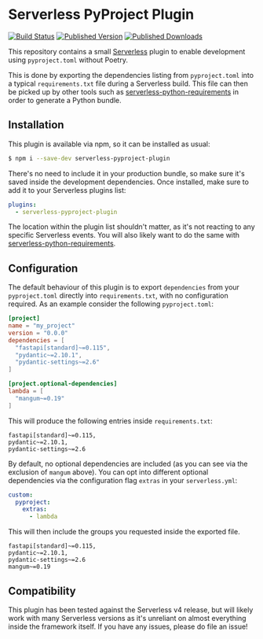 # Serverless PyProject Plugin

[![Build Status](https://img.shields.io/github/actions/workflow/status/whitfin/serverless-pyproject-plugin/ci.yml?branch=main)](https://github.com/whitfin/serverless-pyproject-plugin/actions) [![Published Version](https://img.shields.io/npm/v/serverless-pyproject-plugin.svg)](https://npmjs.com/package/serverless-pyproject-plugin) [![Published Downloads](https://img.shields.io/npm/dt/serverless-pyproject-plugin)](https://npmjs.com/package/serverless-pyproject-plugin)

This repository contains a small [Serverless](https://serverless.com) plugin
to enable development using `pyproject.toml` without Poetry.

This is done by exporting the dependencies listing from `pyproject.toml` into
a typical `requirements.txt` file during a Serverless build. This file can then
be picked up by other tools such as [serverless-python-requirements](https://github.com/serverless/serverless-python-requirements)
in order to generate a Python bundle.

## Installation

This plugin is available via npm, so it can be installed as usual:

```bash
$ npm i --save-dev serverless-pyproject-plugin
```

There's no need to include it in your production bundle, so make sure it's saved
inside the development dependencies. Once installed, make sure to add it to your
Serverless plugins list:

```yaml
plugins:
  - serverless-pyproject-plugin
```

The location within the plugin list shouldn't matter, as it's not reacting to
any specific Serverless events. You will also likely want to do the same with
[serverless-python-requirements](https://github.com/serverless/serverless-python-requirements).

## Configuration

The default behaviour of this plugin is to export `dependencies` from your
`pyproject.toml` directly into `requirements.txt`, with no configuration
required. As an example consider the following `pyproject.toml`:

```toml
[project]
name = "my_project"
version = "0.0.0"
dependencies = [
  "fastapi[standard]~=0.115",
  "pydantic~=2.10.1",
  "pydantic-settings~=2.6"
]

[project.optional-dependencies]
lambda = [
  "mangum~=0.19"
]
```

This will produce the following entries inside `requirements.txt`:

```
fastapi[standard]~=0.115,
pydantic~=2.10.1,
pydantic-settings~=2.6
```

By default, no optional dependencies are included (as you can see via the
exclusion of `mangum` above). You can opt into different optional dependencies
via the configuration flag `extras` in your `serverless.yml`:

```yml
custom:
  pyproject:
    extras:
      - lambda
```

This will then include the groups you requested inside the exported file.

```
fastapi[standard]~=0.115,
pydantic~=2.10.1,
pydantic-settings~=2.6
mangum~=0.19
```

## Compatibility

This plugin has been tested against the Serverless v4 release, but will likely
work with many Serverless versions as it's unreliant on almost everything inside
the framework itself. If you have any issues, please do file an issue!
